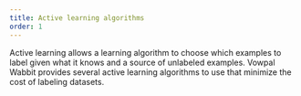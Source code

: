 ```yaml
---
title: Active learning algorithms
order: 1
---
```


Active learning allows a learning algorithm to choose which examples to label given what it knows and a source of unlabeled examples. Vowpal Wabbit provides several active learning algorithms to use that minimize the cost of labeling datasets.

